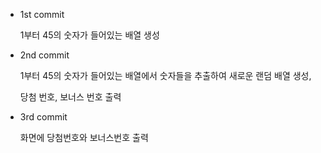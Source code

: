 * 1st commit

  1부터 45의 숫자가 들어있는 배열 생성

* 2nd commit

  1부터 45의 숫자가 들어있는 배열에서 숫자들을 추출하여 새로운 랜덤 배열 생성,
  
  당첨 번호, 보너스 번호 출력

* 3rd commit

  화면에 당첨번호와 보너스번호 출력
